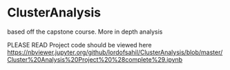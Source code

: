 # ClusterAnalysis
based off the capstone course. More in depth analysis

PLEASE READ
Project code should be viewed here
https://nbviewer.jupyter.org/github/lordofsahil/ClusterAnalysis/blob/master/Cluster%20Analysis%20Project%20%28complete%29.ipynb
